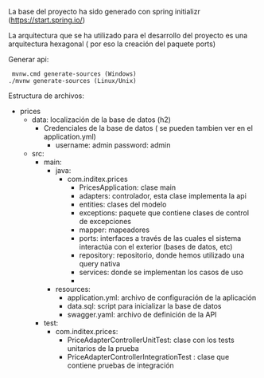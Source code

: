 La base del proyecto ha sido generado con spring initializr (https://start.spring.io/)

La arquitectura que se ha utilizado para el desarrollo del proyecto es una arquitectura
hexagonal ( por eso la creación del paquete ports)

Generar api:
``` 
 mvnw.cmd generate-sources (Windows)  
./mvnw generate-sources (Linux/Unix)
```

Estructura de archivos:
- prices
    - data: localización de la base de datos (h2)     
      - Credenciales de la base de datos ( se pueden tambien ver en el application.yml)
        - username: admin
          password: admin
    - src:
        - main:
            - java:
                - com.inditex.prices
                    - PricesApplication: clase main
                    - adapters: controlador, esta clase implementa la api
                    - entities: clases del modelo
                    - exceptions: paquete que contiene clases de control de excepciones
                    - mapper: mapeadores
                    - ports: interfaces a través de las cuales el sistema interactúa con el exterior (bases de datos, etc) 
                    - repository: repositorio, donde hemos utilizado una query nativa
                    - services: donde se implementan los casos de uso
                    - 
            - resources:
                - application.yml: archivo de configuración de la aplicación
                - data.sql: script para inicializar la base de datos
                - swagger.yaml: archivo de definición de la API
        - test:
            - com.inditex.prices:
                - PriceAdapterControllerUnitTest: clase con los tests unitarios de la prueba 
                - PriceAdapterControllerIntegrationTest : clase que contiene pruebas de integración
